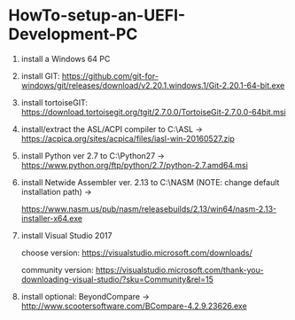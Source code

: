# HowTo-setup-an-UEFI-Development-PC

1. install a Windows 64 PC
2. install GIT: https://github.com/git-for-windows/git/releases/download/v2.20.1.windows.1/Git-2.20.1-64-bit.exe
3. install tortoiseGIT: https://download.tortoisegit.org/tgit/2.7.0.0/TortoiseGit-2.7.0.0-64bit.msi
4. install/extract the ASL/ACPI compiler to C:\ASL -> https://acpica.org/sites/acpica/files/iasl-win-20160527.zip
5. install Python ver 2.7 to C:\Python27 -> https://www.python.org/ftp/python/2.7/python-2.7.amd64.msi
6. install Netwide Assembler ver. 2.13 to C:\NASM (NOTE: change default installation path) -> 

   https://www.nasm.us/pub/nasm/releasebuilds/2.13/win64/nasm-2.13-installer-x64.exe
7. install Visual Studio 2017

   choose version: https://visualstudio.microsoft.com/downloads/

   community version: https://visualstudio.microsoft.com/thank-you-downloading-visual-studio/?sku=Community&rel=15
8. install optional: BeyondCompare -> http://www.scootersoftware.com/BCompare-4.2.9.23626.exe
